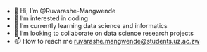 - 👋 Hi, I’m @Ruvarashe-Mangwende
- 👀 I’m interested in coding
- 🌱 I’m currently learning data science and informatics
- 💞️ I’m looking to collaborate on data science research projects
- 📫 How to reach me ruvarashe.mangwende@students.uz.ac.zw

<!---
Ruvarashe-Mangwende/Ruvarashe-Mangwende is a ✨ special ✨ repository because its `README.md` (this file) appears on your GitHub profile.
You can click the Preview link to take a look at your changes.
--->
